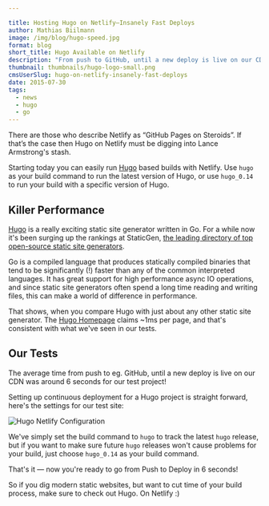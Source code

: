 ```yaml
---

title: Hosting Hugo on Netlify–Insanely Fast Deploys
author: Mathias Biilmann
image: /img/blog/hugo-speed.jpg
format: blog
short_title: Hugo Available on Netlify
description: "From push to GitHub, until a new deploy is live on our CDN in 6 seconds for our test project!"
thumbnail: thumbnails/hugo-logo-small.png
cmsUserSlug: hugo-on-netlify-insanely-fast-deploys
date: 2015-07-30
tags:
  - news
  - hugo
  - go
---
```


There are those who describe Netlify as “GitHub Pages on Steroids”. If that’s the case then Hugo on Netlify must be digging into Lance Armstrong's stash.

Starting today you can easily run [Hugo](https://gohugo.io/) based builds with Netlify. Use `hugo` as your build command to run the latest version of Hugo, or use `hugo_0.14` to run your build with a specific version of Hugo.

<!-- excerpt -->

## Killer Performance

[Hugo](https://gohugo.io/) is a really exciting static site generator written in Go. For a while now it's been surging up the rankings at StaticGen, [the leading directory of top open-source static site generators](https://www.staticgen.com/).

Go is a compiled language that produces statically compiled binaries that tend to be significantly (!) faster than any of the common interpreted languages. It has great support for high performance async IO operations, and since static site generators often spend a long time reading and writing files, this can make a world of difference in performance.

That shows, when you compare Hugo with just about any other static site generator. The [Hugo Homepage](http://gohugo.io/overview/introduction/) claims ~1ms per page, and that's consistent with what we've seen in our tests.

## Our Tests

The average time from push to eg. GitHub, until a new deploy is live on our CDN was around 6 seconds for our test project!

Setting up continuous deployment for a Hugo project is straight forward, here's the settings for our test site:

![Hugo Netlify Configuration](/img/blog/hugo-configuration.png)

We've simply set the build command to `hugo` to track the latest `hugo` release, but if you want to make sure future `hugo` releases won't cause problems for your build, just choose `hugo_0.14` as your build command.

That's it — now you're ready to go from Push to Deploy in 6 seconds!

So if you dig modern static websites, but want to cut time of your build process, make sure to check out Hugo. On Netlify :)
